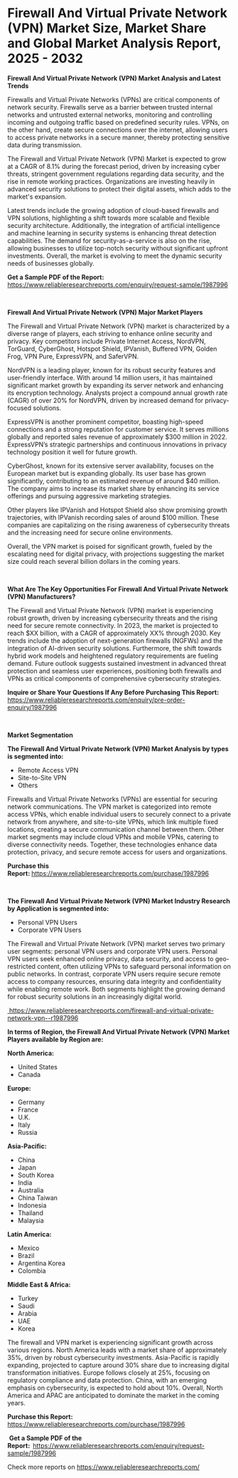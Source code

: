 <p><h1>Firewall And Virtual Private Network (VPN) Market Size, Market Share and Global Market Analysis Report, 2025 - 2032</h1></p><p><strong>Firewall And Virtual Private Network (VPN) Market Analysis and Latest Trends</strong></p>
<p><p>Firewalls and Virtual Private Networks (VPNs) are critical components of network security. Firewalls serve as a barrier between trusted internal networks and untrusted external networks, monitoring and controlling incoming and outgoing traffic based on predefined security rules. VPNs, on the other hand, create secure connections over the internet, allowing users to access private networks in a secure manner, thereby protecting sensitive data during transmission.</p><p>The Firewall and Virtual Private Network (VPN) Market is expected to grow at a CAGR of 8.1% during the forecast period, driven by increasing cyber threats, stringent government regulations regarding data security, and the rise in remote working practices. Organizations are investing heavily in advanced security solutions to protect their digital assets, which adds to the market's expansion. </p><p>Latest trends include the growing adoption of cloud-based firewalls and VPN solutions, highlighting a shift towards more scalable and flexible security architecture. Additionally, the integration of artificial intelligence and machine learning in security systems is enhancing threat detection capabilities. The demand for security-as-a-service is also on the rise, allowing businesses to utilize top-notch security without significant upfront investments. Overall, the market is evolving to meet the dynamic security needs of businesses globally.</p></p>
<p><strong>Get a Sample PDF of the Report:&nbsp;</strong> <a href="https://www.reliableresearchreports.com/enquiry/request-sample/1987996?utm_campaign=3079&utm_medium=2&utm_source=Github&utm_content=ia&utm_term=28032025&utm_id=firewall-and-virtual-private-network-vpn">https://www.reliableresearchreports.com/enquiry/request-sample/1987996</a></p>
<p>&nbsp;</p>
<p><strong>Firewall And Virtual Private Network (VPN) Major Market Players</strong></p>
<p><p>The Firewall and Virtual Private Network (VPN) market is characterized by a diverse range of players, each striving to enhance online security and privacy. Key competitors include Private Internet Access, NordVPN, TorGuard, CyberGhost, Hotspot Shield, IPVanish, Buffered VPN, Golden Frog, VPN Pure, ExpressVPN, and SaferVPN.</p><p>NordVPN is a leading player, known for its robust security features and user-friendly interface. With around 14 million users, it has maintained significant market growth by expanding its server network and enhancing its encryption technology. Analysts project a compound annual growth rate (CAGR) of over 20% for NordVPN, driven by increased demand for privacy-focused solutions.</p><p>ExpressVPN is another prominent competitor, boasting high-speed connections and a strong reputation for customer service. It serves millions globally and reported sales revenue of approximately $300 million in 2022. ExpressVPN’s strategic partnerships and continuous innovations in privacy technology position it well for future growth.</p><p>CyberGhost, known for its extensive server availability, focuses on the European market but is expanding globally. Its user base has grown significantly, contributing to an estimated revenue of around $40 million. The company aims to increase its market share by enhancing its service offerings and pursuing aggressive marketing strategies.</p><p>Other players like IPVanish and Hotspot Shield also show promising growth trajectories, with IPVanish recording sales of around $100 million. These companies are capitalizing on the rising awareness of cybersecurity threats and the increasing need for secure online environments.</p><p>Overall, the VPN market is poised for significant growth, fueled by the escalating need for digital privacy, with projections suggesting the market size could reach several billion dollars in the coming years.</p></p>
<p>&nbsp;</p>
<p><strong>What Are The Key Opportunities For Firewall And Virtual Private Network (VPN) Manufacturers?</strong></p>
<p><p>The Firewall and Virtual Private Network (VPN) market is experiencing robust growth, driven by increasing cybersecurity threats and the rising need for secure remote connectivity. In 2023, the market is projected to reach $XX billion, with a CAGR of approximately XX% through 2030. Key trends include the adoption of next-generation firewalls (NGFWs) and the integration of AI-driven security solutions. Furthermore, the shift towards hybrid work models and heightened regulatory requirements are fueling demand. Future outlook suggests sustained investment in advanced threat protection and seamless user experiences, positioning both firewalls and VPNs as critical components of comprehensive cybersecurity strategies.</p></p>
<p><strong>Inquire or Share Your Questions If Any Before Purchasing This Report:</strong> <a href="https://www.reliableresearchreports.com/enquiry/pre-order-enquiry/1987996?utm_campaign=3079&utm_medium=2&utm_source=Github&utm_content=ia&utm_term=28032025&utm_id=firewall-and-virtual-private-network-vpn">https://www.reliableresearchreports.com/enquiry/pre-order-enquiry/1987996</a></p>
<p>&nbsp;</p>
<p><strong>Market Segmentation</strong></p>
<p><strong>The Firewall And Virtual Private Network (VPN) Market Analysis by types is segmented into:</strong></p>
<p><ul><li>Remote Access VPN</li><li>Site-to-Site VPN</li><li>Others</li></ul></p>
<p><p>Firewalls and Virtual Private Networks (VPNs) are essential for securing network communications. The VPN market is categorized into remote access VPNs, which enable individual users to securely connect to a private network from anywhere, and site-to-site VPNs, which link multiple fixed locations, creating a secure communication channel between them. Other market segments may include cloud VPNs and mobile VPNs, catering to diverse connectivity needs. Together, these technologies enhance data protection, privacy, and secure remote access for users and organizations.</p></p>
<p><strong>Purchase this Report:&nbsp;</strong><a href="https://www.reliableresearchreports.com/purchase/1987996?utm_campaign=3079&utm_medium=2&utm_source=Github&utm_content=ia&utm_term=28032025&utm_id=firewall-and-virtual-private-network-vpn">https://www.reliableresearchreports.com/purchase/1987996</a></p>
<p>&nbsp;</p>
<p><strong>The Firewall And Virtual Private Network (VPN) Market Industry Research by Application is segmented into:</strong></p>
<p><ul><li>Personal VPN Users</li><li>Corporate VPN Users</li></ul></p>
<p><p>The Firewall and Virtual Private Network (VPN) market serves two primary user segments: personal VPN users and corporate VPN users. Personal VPN users seek enhanced online privacy, data security, and access to geo-restricted content, often utilizing VPNs to safeguard personal information on public networks. In contrast, corporate VPN users require secure remote access to company resources, ensuring data integrity and confidentiality while enabling remote work. Both segments highlight the growing demand for robust security solutions in an increasingly digital world.</p></p>
<p><a href="https://www.reliableresearchreports.com/firewall-and-virtual-private-network-vpn--r1987996?utm_campaign=3079&utm_medium=2&utm_source=Github&utm_content=ia&utm_term=28032025&utm_id=firewall-and-virtual-private-network-vpn">&nbsp;https://www.reliableresearchreports.com/firewall-and-virtual-private-network-vpn--r1987996</a></p>
<p><strong>In terms of Region, the Firewall And Virtual Private Network (VPN) Market Players available by Region are:</strong></p>
<p>
    <p> <strong> North America: </strong>
        <ul>
            <li>United States</li>
            <li>Canada</li>
        </ul>
        </p> 
    <p> <strong> Europe: </strong>
        <ul>
            <li>Germany</li>
            <li>France</li>
            <li>U.K.</li>
            <li>Italy</li>
            <li>Russia</li>
        </ul>
        </p> 
    <p> <strong> Asia-Pacific: </strong>
        <ul>
            <li>China</li>
            <li>Japan</li>
            <li>South Korea</li>
            <li>India</li>
            <li>Australia</li>
            <li>China Taiwan</li>
            <li>Indonesia</li>
            <li>Thailand</li>
            <li>Malaysia</li>
        </ul>
        </p> 
    <p> <strong> Latin America: </strong>
        <ul>
            <li>Mexico</li>
            <li>Brazil</li>
            <li>Argentina Korea</li>
            <li>Colombia</li>
        </ul>
        </p> 
    <p> <strong> Middle East & Africa: </strong>
        <ul>
            <li>Turkey</li>
            <li>Saudi</li>
            <li>Arabia</li>
            <li>UAE</li>
            <li>Korea</li>
        </ul>
    </p>
    </p>
<p><p>The firewall and VPN market is experiencing significant growth across various regions. North America leads with a market share of approximately 35%, driven by robust cybersecurity investments. Asia-Pacific is rapidly expanding, projected to capture around 30% share due to increasing digital transformation initiatives. Europe follows closely at 25%, focusing on regulatory compliance and data protection. China, with an emerging emphasis on cybersecurity, is expected to hold about 10%. Overall, North America and APAC are anticipated to dominate the market in the coming years.</p></p>
<p><strong>Purchase this Report: </strong><a href="https://www.reliableresearchreports.com/purchase/1987996?utm_campaign=3079&utm_medium=2&utm_source=Github&utm_content=ia&utm_term=28032025&utm_id=firewall-and-virtual-private-network-vpn">https://www.reliableresearchreports.com/purchase/1987996</a></p>
<p>&nbsp;<strong>Get a Sample PDF of the Report:&nbsp;&nbsp;</strong><a href="https://www.reliableresearchreports.com/enquiry/request-sample/1987996?utm_campaign=3079&utm_medium=2&utm_source=Github&utm_content=ia&utm_term=28032025&utm_id=firewall-and-virtual-private-network-vpn">https://www.reliableresearchreports.com/enquiry/request-sample/1987996</a></p>
<p><strong></strong></p>
<p>Check more reports on <a href="https://www.reliableresearchreports.com/?utm_campaign=3079&utm_medium=2&utm_source=Github&utm_content=ia&utm_term=28032025&utm_id=firewall-and-virtual-private-network-vpn">https://www.reliableresearchreports.com/</a></p>